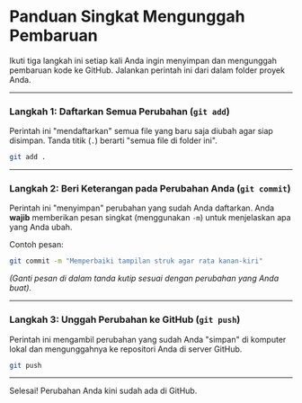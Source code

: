 # Panduan Singkat Mengunggah Pembaruan

Ikuti tiga langkah ini setiap kali Anda ingin menyimpan dan mengunggah pembaruan kode ke GitHub. Jalankan perintah ini dari dalam folder proyek Anda.

---

### Langkah 1: Daftarkan Semua Perubahan (`git add`)

Perintah ini "mendaftarkan" semua file yang baru saja diubah agar siap disimpan. Tanda titik (`.`) berarti "semua file di folder ini".

```bash
git add .
```

---

### Langkah 2: Beri Keterangan pada Perubahan Anda (`git commit`)

Perintah ini "menyimpan" perubahan yang sudah Anda daftarkan. Anda **wajib** memberikan pesan singkat (menggunakan `-m`) untuk menjelaskan apa yang Anda ubah.

Contoh pesan:

```bash
git commit -m "Memperbaiki tampilan struk agar rata kanan-kiri"
```

*(Ganti pesan di dalam tanda kutip sesuai dengan perubahan yang Anda buat).*

---

### Langkah 3: Unggah Perubahan ke GitHub (`git push`)

Perintah ini mengambil perubahan yang sudah Anda "simpan" di komputer lokal dan mengunggahnya ke repositori Anda di server GitHub.

```bash
git push
```

---

Selesai! Perubahan Anda kini sudah ada di GitHub.